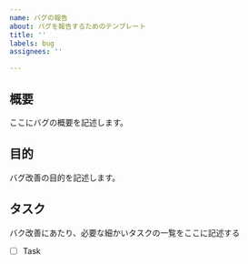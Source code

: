 ```yaml
---
name: バグの報告
about: バグを報告するためのテンプレート
title: ''
labels: bug
assignees: ''

---
```


## 概要

ここにバグの概要を記述します。

## 目的

バグ改善の目的を記述します。

## タスク

バク改善にあたり、必要な細かいタスクの一覧をここに記述する

- [ ] Task
